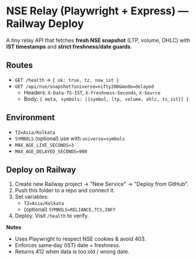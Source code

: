 # NSE Relay (Playwright + Express) — Railway Deploy

A tiny relay API that fetches **fresh NSE snapshot** (LTP, volume, OHLC) with **IST timestamps** and **strict freshness/date guards**.

## Routes
- `GET /health` → `{ ok: true, tz, now_ist }`
- `GET /api/nse/snapshot?universe=nifty200&mode=delayed`
  - Headers: `X-Data-TS-IST`, `X-Freshness-Seconds`, `X-Source`
  - Body: `{ meta, symbols: [{symbol, ltp, volume, ohlc, ts_ist}] }`

## Environment
- `TZ=Asia/Kolkata`
- `SYMBOLS` (optional) use with `universe=symbols`
- `MAX_AGE_LIVE_SECONDS=3`
- `MAX_AGE_DELAYED_SECONDS=900`

## Deploy on Railway
1. Create new Railway project → "New Service" → "Deploy from GitHub".
2. Push this folder to a repo and connect it.
3. Set variables:
   - `TZ=Asia/Kolkata`
   - (optional) `SYMBOLS=RELIANCE,TCS,INFY`
4. Deploy. Visit `/health` to verify.

**Notes**
- Uses Playwright to respect NSE cookies & avoid 403.
- Enforces same‑day (IST) date + freshness.
- Returns 412 when data is too old / wrong date.
